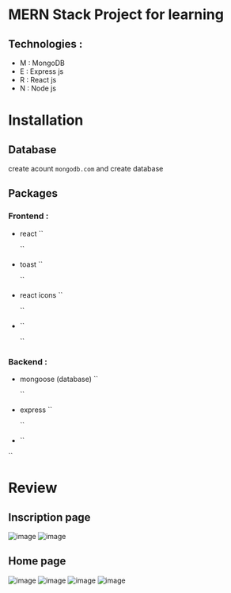# MERN Stack Project for learning

## Technologies : 
- M : MongoDB
- E : Express js
- R : React js
- N : Node js 

# Installation 
## Database 
create acount `mongodb.com` and create database
## Packages 
### Frontend :
- react ``
  
  ``

- toast ``
  
  ``
  
- react icons ``
  
  ``
  
- ``
  
  ``
### Backend :
- mongoose (database) ``

  ``
- express ``

  ``
-  ``

  ``


# Review 
## Inscription page 
![image](https://github.com/Medamine-Bahassou/Ecommerce-platform-MERN-Stack/assets/146652318/ace78082-b99d-40f7-a3b0-7213f64944c3)
![image](https://github.com/Medamine-Bahassou/Study-Project-MERN-ECOMMERCE/assets/146652318/ac18c6e7-90fb-4e35-abab-d93a259d4ef1)

## Home page
![image](https://github.com/Medamine-Bahassou/Ecommerce-platform-MERN-Stack/assets/146652318/bb51efaa-c800-4779-a66a-e8510d3422a9)
![image](https://github.com/Medamine-Bahassou/Ecommerce-platform-MERN-Stack/assets/146652318/380a1034-314b-40fa-9f68-a4c285c4dbf1)
![image](https://github.com/Medamine-Bahassou/Ecommerce-platform-MERN-Stack/assets/146652318/8f17db94-a285-450f-a2db-b01f3bfb9efe)
![image](https://github.com/Medamine-Bahassou/Ecommerce-platform-MERN-Stack/assets/146652318/34e1ada6-2c30-4f6b-a702-c3662ac506f5)





